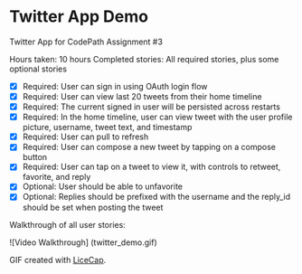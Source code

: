 # Twitter App Demo

Twitter App for CodePath Assignment #3

Hours taken: 10 hours
Completed stories: All required stories, plus some optional stories
 * [x] Required: User can sign in using OAuth login flow
 * [x] Required: User can view last 20 tweets from their home timeline
 * [x] Required: The current signed in user will be persisted across restarts
 * [x] Required: In the home timeline, user can view tweet with the user profile picture, username, tweet text, and timestamp
 * [x] Required: User can pull to refresh
 * [x] Required: User can compose a new tweet by tapping on a compose button
 * [x] Required: User can tap on a tweet to view it, with controls to retweet, favorite, and reply
 * [x] Optional: User should be able to unfavorite
 * [x] Optional: Replies should be prefixed with the username and the reply_id should be set when posting the tweet
 
Walkthrough of all user stories:

![Video Walkthrough] (twitter_demo.gif)

GIF created with [LiceCap](http://www.cockos.com/licecap/).
